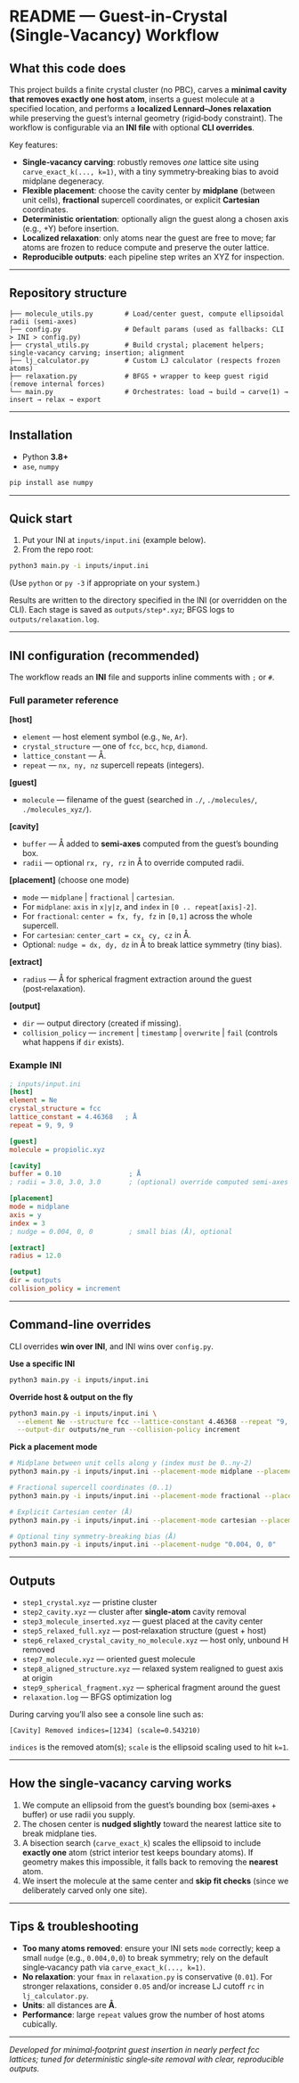 # README — Guest-in-Crystal (Single‑Vacancy) Workflow

## What this code does

This project builds a finite crystal cluster (no PBC), carves a **minimal cavity that removes exactly one host atom**, inserts a guest molecule at a specified location, and performs a **localized Lennard–Jones relaxation** while preserving the guest’s internal geometry (rigid‑body constraint). The workflow is configurable via an **INI file** with optional **CLI overrides**.

Key features:

* **Single‑vacancy carving**: robustly removes *one* lattice site using `carve_exact_k(..., k=1)`, with a tiny symmetry‑breaking bias to avoid midplane degeneracy.
* **Flexible placement**: choose the cavity center by **midplane** (between unit cells), **fractional** supercell coordinates, or explicit **Cartesian** coordinates.
* **Deterministic orientation**: optionally align the guest along a chosen axis (e.g., +Y) before insertion.
* **Localized relaxation**: only atoms near the guest are free to move; far atoms are frozen to reduce compute and preserve the outer lattice.
* **Reproducible outputs**: each pipeline step writes an XYZ for inspection.

---

## Repository structure

```
├── molecule_utils.py        # Load/center guest, compute ellipsoidal radii (semi‑axes)
├── config.py                # Default params (used as fallbacks: CLI > INI > config.py)
├── crystal_utils.py         # Build crystal; placement helpers; single‑vacancy carving; insertion; alignment
├── lj_calculator.py         # Custom LJ calculator (respects frozen atoms)
├── relaxation.py            # BFGS + wrapper to keep guest rigid (remove internal forces)
└── main.py                  # Orchestrates: load → build → carve(1) → insert → relax → export
```

---

## Installation

* Python **3.8+**
* `ase`, `numpy`

```bash
pip install ase numpy
```

---

## Quick start

1. Put your INI at `inputs/input.ini` (example below).
2. From the repo root:

```bash
python3 main.py -i inputs/input.ini
```

(Use `python` or `py -3` if appropriate on your system.)

Results are written to the directory specified in the INI (or overridden on the CLI). Each stage is saved as `outputs/step*.xyz`; BFGS logs to `outputs/relaxation.log`.

---

## INI configuration (recommended)

The workflow reads an **INI** file and supports inline comments with `;` or `#`.

### Full parameter reference

**\[host]**

* `element` — host element symbol (e.g., `Ne`, `Ar`).
* `crystal_structure` — one of `fcc`, `bcc`, `hcp`, `diamond`.
* `lattice_constant` — Å.
* `repeat` — `nx, ny, nz` supercell repeats (integers).

**\[guest]**

* `molecule` — filename of the guest (searched in `./`, `./molecules/`, `./molecules_xyz/`).

**\[cavity]**

* `buffer` — Å added to **semi‑axes** computed from the guest’s bounding box.
* `radii` — optional `rx, ry, rz` in Å to override computed radii.

**\[placement]** (choose one mode)

* `mode` — `midplane` | `fractional` | `cartesian`.
* For `midplane`: `axis` in `x|y|z`, and `index` in `[0 .. repeat[axis]-2]`.
* For `fractional`: `center = fx, fy, fz` in `[0,1]` across the whole supercell.
* For `cartesian`: `center_cart = cx, cy, cz` in Å.
* Optional: `nudge = dx, dy, dz` in Å to break lattice symmetry (tiny bias).

**\[extract]**

* `radius` — Å for spherical fragment extraction around the guest (post‑relaxation).

**\[output]**

* `dir` — output directory (created if missing).
* `collision_policy` — `increment` | `timestamp` | `overwrite` | `fail` (controls what happens if `dir` exists).

### Example INI

```ini
; inputs/input.ini
[host]
element = Ne
crystal_structure = fcc
lattice_constant = 4.46368   ; Å
repeat = 9, 9, 9

[guest]
molecule = propiolic.xyz

[cavity]
buffer = 0.10                 ; Å
; radii = 3.0, 3.0, 3.0       ; (optional) override computed semi‑axes

[placement]
mode = midplane
axis = y
index = 3
; nudge = 0.004, 0, 0         ; small bias (Å), optional

[extract]
radius = 12.0

[output]
dir = outputs
collision_policy = increment
```

---

## Command‑line overrides

CLI overrides **win over INI**, and INI wins over `config.py`.

**Use a specific INI**

```bash
python3 main.py -i inputs/input.ini
```

**Override host & output on the fly**

```bash
python3 main.py -i inputs/input.ini \
  --element Ne --structure fcc --lattice-constant 4.46368 --repeat "9, 9, 9" \
  --output-dir outputs/ne_run --collision-policy increment
```

**Pick a placement mode**

```bash
# Midplane between unit cells along y (index must be 0..ny-2)
python3 main.py -i inputs/input.ini --placement-mode midplane --placement-axis y --placement-index 3

# Fractional supercell coordinates (0..1)
python3 main.py -i inputs/input.ini --placement-mode fractional --placement-center-frac "0.5, 0.5, 0.5"

# Explicit Cartesian center (Å)
python3 main.py -i inputs/input.ini --placement-mode cartesian --placement-center-cart "12.0, 10.5, 8.0"

# Optional tiny symmetry‑breaking bias (Å)
python3 main.py -i inputs/input.ini --placement-nudge "0.004, 0, 0"
```

---

## Outputs

* `step1_crystal.xyz` — pristine cluster
* `step2_cavity.xyz` — cluster after **single‑atom** cavity removal
* `step3_molecule_inserted.xyz` — guest placed at the cavity center
* `step5_relaxed_full.xyz` — post‑relaxation structure (guest + host)
* `step6_relaxed_crystal_cavity_no_molecule.xyz` — host only, unbound H removed
* `step7_molecule.xyz` — oriented guest molecule
* `step8_aligned_structure.xyz` — relaxed system realigned to guest axis at origin
* `step9_spherical_fragment.xyz` — spherical fragment around the guest
* `relaxation.log` — BFGS optimization log

During carving you’ll also see a console line such as:

```
[Cavity] Removed indices=[1234] (scale=0.543210)
```

`indices` is the removed atom(s); `scale` is the ellipsoid scaling used to hit `k=1`.

---

## How the single‑vacancy carving works

1. We compute an ellipsoid from the guest’s bounding box (semi‑axes + buffer) or use radii you supply.
2. The chosen center is **nudged slightly** toward the nearest lattice site to break midplane ties.
3. A bisection search (`carve_exact_k`) scales the ellipsoid to include **exactly one** atom (strict interior test keeps boundary atoms). If geometry makes this impossible, it falls back to removing the **nearest** atom.
4. We insert the molecule at the same center and **skip fit checks** (since we deliberately carved only one site).

---

## Tips & troubleshooting

* **Too many atoms removed**: ensure your INI sets `mode` correctly; keep a small `nudge` (e.g., `0.004,0,0`) to break symmetry; rely on the default single‑vacancy path via `carve_exact_k(..., k=1)`.
* **No relaxation**: your `fmax` in `relaxation.py` is conservative (`0.01`). For stronger relaxations, consider `0.05` and/or increase LJ cutoff `rc` in `lj_calculator.py`.
* **Units**: all distances are **Å**.
* **Performance**: large `repeat` values grow the number of host atoms cubically.

---

*Developed for minimal‑footprint guest insertion in nearly perfect fcc lattices; tuned for deterministic single‑site removal with clear, reproducible outputs.*

